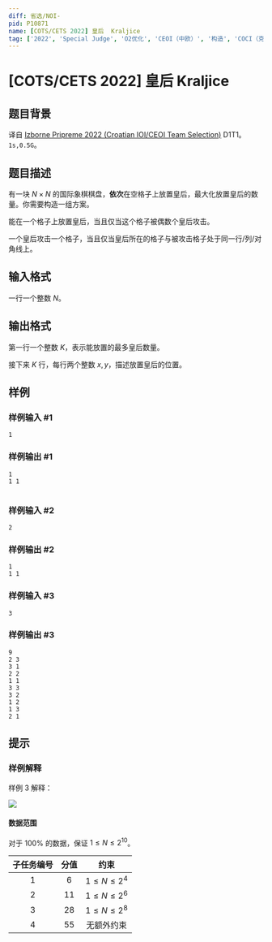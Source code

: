 ```yaml
---
diff: 省选/NOI-
pid: P10871
name: [COTS/CETS 2022] 皇后  Kraljice
tag: ['2022', 'Special Judge', 'O2优化', 'CEOI（中欧）', '构造', 'COCI（克罗地亚）']
---
```

# [COTS/CETS 2022] 皇后  Kraljice
## 题目背景


译自 [Izborne Pripreme 2022 (Croatian IOI/CEOI Team Selection)](https://hsin.hr/pripreme2022/) D1T1。$\texttt{1s,0.5G}$。


## 题目描述

有一块 $N\times N$ 的国际象棋棋盘，**依次**在空格子上放置皇后，最大化放置皇后的数量。你需要构造一组方案。

能在一个格子上放置皇后，当且仅当这个格子被偶数个皇后攻击。

一个皇后攻击一个格子，当且仅当皇后所在的格子与被攻击格子处于同一行/列/对角线上。
## 输入格式

一行一个整数 $N$。
## 输出格式

第一行一个整数 $K$，表示能放置的最多皇后数量。

接下来 $K$ 行，每行两个整数 $x,y$，描述放置皇后的位置。
## 样例

### 样例输入 #1
```
1
```
### 样例输出 #1
```
1
1 1


```
### 样例输入 #2
```
2
```
### 样例输出 #2
```
1
1 1

```
### 样例输入 #3
```
3
```
### 样例输出 #3
```
9
2 3
3 1
2 2
1 1
3 3
3 2
1 2
1 3
2 1

```
## 提示


### 样例解释

样例 $3$ 解释：

![](https://cdn.luogu.com.cn/upload/image_hosting/qr1b2kcs.png)

#### 数据范围

对于 $100\%$ 的数据，保证 $1\le N\le 2^{10}$。

| 子任务编号 | 分值 | 约束  |
|:-----:|:------:|:-------:|
| $1$  | $6$  | $1\le N\le 2^4$  |
| $2$  | $11$  | $1\le N\le 2^6$  |
| $3$  | $28$  | $1\le N\le 2^8$ |
| $4$  | $55$  | 无额外约束 |

